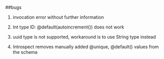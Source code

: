 ##bugs

1. invocation error without further information

2. Int type ID: @default(autoincrement()) does not work

3. uuid type is not supported, workaround is to use String type instead

4. Introspect removes manually added @unique, @default() values from the schema